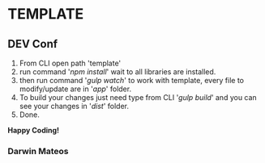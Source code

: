 # TEMPLATE

## DEV Conf

1. From CLI open path 'template'
2. run command '_npm install_' wait to all libraries are installed.
3. then run command '_gulp watch_' to work with template, every file to modify/update are in '_app_' folder.
4. To build your changes just need type from CLI '_gulp build_' and you can see your changes in '_dist_' folder.
5. Done.

__Happy Coding!__

### Darwin Mateos
